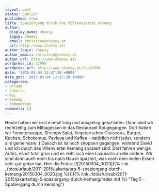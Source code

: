 ```yaml
---
layout: post
status: publish
published: true
title: Spaziergang durch das Villenviertel Kemang
author:
  display_name: cheesy
  login: cheesy
  email: christine@cheesy.at
  url: http://www.cheesy.at/
author_login: cheesy
author_email: christine@cheesy.at
author_url: http://www.cheesy.at/
wordpress_id: 22990
wordpress_url: http://www.cheesy.at/?p=22990
date: '2015-03-04 13:07:20 +0000'
date_gmt: '2015-03-04 12:07:20 +0000'
categories:
- Urlaub
- Jakarta
- Koi
- Kemang
- Indonesien
comments: []
---
```

Heute haben wir erst einmal lang und ausgiebig geschlafen. Dann sind wir rechtzeitig zum Mittagessen in das Restaurant Koi gegangen. Dort haben wir Tomatensuppe, Shrimps Salat, Vegetarisches Couscous, Burger, Kuchen, Schokomus, Pavlova und Kaffee - natürlich nicht jeder, sondern alle gemeinsam :)
Danach ist Isi noch shoppen gegangen, während David und ich durch das Villenviertel Kemang spaziert sind. Dort fahren wenige Autos, es ist total grün und es reiht sich eine Luxusvilla an die andere. Wir sind dann auch noch bis nach Hause spaziert, was nach dem vielen Essen sehr gut getan hat.
Hier die Fotos:
[![20150304_0020]({% link _fotos/urlaub/2011-2015/jakarta/tag-5-spaziergang-durch-kemang/20150304_0020.jpg %})]({% link _fotos/urlaub/2011-2015/jakarta/tag-5-spaziergang-durch-kemang/index.md %} "Tag 5 – Spaziergang durch Kemang")
